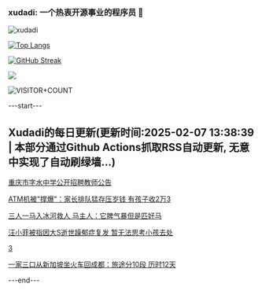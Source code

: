 ### xudadi: 一个热衷开源事业的程序员 👋

![xudadi](https://github-readme-stats-git-masterorgs-github-readme-stats-team.vercel.app/api?username=xudadi)

[![Top Langs](https://github-readme-stats.vercel.app/api/top-langs/?username=xudadi)](https://github.com/anuraghazra/github-readme-stats)

[![GitHub Streak](https://streak-stats.demolab.com?user=xudadi&locale=zh_Hans)](https://git.io/streak-stats)

![](https://raw.githubusercontent.com/xudadi/xudadi/main/assets/github-contribution-grid-snake.svg)

![VISITOR+COUNT](https://komarev.com/ghpvc/?username=xudadi&label=VISITOR+COUNT)


---start---

## Xudadi的每日更新(更新时间:2025-02-07 13:38:39 | 本部分通过Github Actions抓取RSS自动更新, 无意中实现了自动刷绿墙...)

[重庆市字水中学公开招聘教师公告](https://www.gongkaoleida.com/article/2280050)

[ATM机被"撑爆"：家长排队猛存压岁钱 有孩子收2万3](https://m.163.com/news/article/JNOC9NVI0001899O.html)

[三人一马入冰河救人 马主人：它脾气暴但是匹好马](https://m.163.com/news/article/JNO6VBL80512D3VJ.html)

[汪小菲被指因大S逝世躁郁症复发 暂无法思考小孩去处](https://m.163.com/news/article/JNOAAFO80530JPVV.html)

[3](https://m.163.com/touch/news/sub/domestic)

[一家三口从新加坡坐火车回成都：旅途分10段 历时12天](https://m.163.com/news/article/JNO83ESP053469M5.html)

---end---
